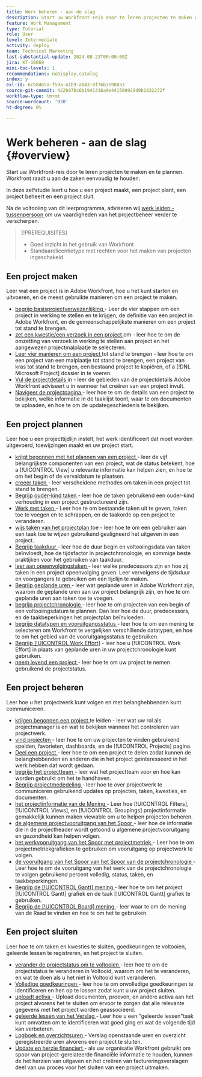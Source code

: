 ```yaml
---
title: Werk beheren - aan de slag
description: Start uw Workfront-reis door te leren projecten te maken en te plannen. Workfront raadt u aan de zaken eenvoudig te houden.
feature: Work Management
type: Tutorial
role: User
level: Intermediate
activity: deploy
team: Technical Marketing
last-substantial-update: 2024-08-23T00:00:00Z
jira: KT-10669
mini-toc-levels: 1
recommendations: noDisplay,catalog
index: y
exl-id: 6cb8465a-f59a-41b9-a043-0f76b71980a3
source-git-commit: 422b07bc6b1941316a9e441560929d9b2832232f
workflow-type: tm+mt
source-wordcount: '930'
ht-degree: 0%

---
```


# Werk beheren - aan de slag {#overview}

Start uw Workfront-reis door te leren projecten te maken en te plannen. Workfront raadt u aan de zaken eenvoudig te houden.

In deze zelfstudie leert u hoe u een project maakt, een project plant, een project beheert en een project sluit.

Na de voltooiing van dit leerprogramma, adviseren wij [ werk leiden - tussenpersoon ](https://experienceleague.adobe.com/docs/workfront-learn/manage-work-intermediate/overview.html) om uw vaardigheden van het projectbeheer verder te verscherpen.

>[!PREREQUISITES]
>
>* Goed inzicht in het gebruik van Workfront
>* Standaardlicentietype met rechten voor het maken van projecten ingeschakeld

## Een project maken

Leer wat een project is in Adobe Workfront, hoe u het kunt starten en uitvoeren, en de meest gebruikte manieren om een project te maken.

* [ begrijp basisprojectverwezenlijking ](understand-basic-project-creation.md) - Leer de vier stappen om een project in werking te stellen en te krijgen, de definitie van een project in Adobe Workfront, en de gemeenschappelijkste manieren om een project tot stand te brengen.
* [ zet een kwestie/een verzoek in een project ](create-a-project-from-a-request.md) om - leer hoe te om de omzetting van verzoek in werking te stellen aan project en het aangewezen projectmalplaatje te selecteren.
* [ Leer vier manieren om een project ](understand-other-ways-to-create-projects.md) tot stand te brengen - leer hoe te om een project van een malplaatje tot stand te brengen, een project van kras tot stand te brengen, een bestaand project te kopiëren, of a [!DNL Microsoft Project] dossier in te voeren.
* [ Vul de projectdetails ](fill-in-the-project-details.md) in - leer de gebieden van de projectdetails Adobe Workfront adviseert u in wanneer het creëren van een project invult.
* [ Navigeer de projectpagina ](navigate-the-project-page.md) - leer hoe te om de details van een project te bekijken, welke informatie in de taaklijst toont, waar te om documenten te uploaden, en hoe te om de updategeschiedenis te bekijken.

## Een project plannen

Leer hoe u een projecttijdlijn instelt, het werk identificeert dat moet worden uitgevoerd, toewijzingen maakt en uw project start.

* [ krijgt begonnen met het plannen van een project ](getting-started-plan-a-project.md) - leer de vijf belangrijkste componenten van een project, wat de status betekent, hoe a [!UICONTROL View] u relevante informatie kan helpen zien, en hoe te om het begin of de vervaldatum te plaatsen.
* [ creeer taken ](how-to-create-tasks.md) - leer verscheidene methodes om taken in een project tot stand te brengen.
* [ Begrijp ouder-kind taken ](understand-parent-child-tasks.md) - leer hoe de taken gebruikend een ouder-kind verhouding in een project gestructureerd zijn.
* [ Werk met taken ](work-with-tasks.md) - Leer hoe te om bestaande taken uit te geven, taken toe te voegen en te schrappen, en de taakorde op een project te veranderen.
* [ wijs taken van het projectplan ](assign-tasks-from-the-project-plan.md) toe - leer hoe te om een gebruiker aan een taak toe te wijzen gebruikend gealigneerd het uitgeven in een project.
* [ Begrijp taakduur ](understand-task-durations.md) - leer hoe de duur begin en voltooiingsdata van taken beïnvloedt, hoe de tijdsfactor in projectchronologie, en sommige beste praktijken voor het gebruiken van taakduur.
* [ leer aan opeenvolgingstaken ](learn-to-sequence-tasks.md) - leer welke predecessors zijn en hoe zij taken in een project opeenvolging geven. Leer vervolgens de tijdsduur en voorgangers te gebruiken om een tijdlijn te maken.
* [ Begrijp geplande uren ](understand-planned-hours.md) - leer wat geplande uren in Adobe Workfront zijn, waarom de geplande uren aan uw project belangrijk zijn, en hoe te om geplande uren aan taken toe te voegen.
* [ begrijp projectchronologie ](understand-project-timelines.md) - leer hoe te om projecten van een begin of een voltooiingsdatum te plannen. Dan leer hoe de duur, predecessors, en de taakbeperkingen het projectplan beïnvloeden.
* [ begrijp datatypen en vooruitgangsstatus ](understand-task-dates-and-progress-status.md) - leer hoe te om een mening te selecteren om Workfront te vergelijken verschillende datatypen, en hoe te om het gebied van de vooruitgangsstatus te gebruiken.
* [ Begrijp [!UICONTROL Work Effort]](understand-work-effort.md) - leer hoe u [!UICONTROL Work Effort] in plaats van geplande uren in uw projectchronologie kunt gebruiken.
* [ neem levend een project ](take-a-project-live.md) - leer hoe te om uw project te nemen gebruikend de projectstatus.

## Een project beheren

Leer hoe u het projectwerk kunt volgen en met belanghebbenden kunt communiceren.

* [ krijgen begonnen een project ](getting-started-manage-a-project.md) te leiden - leer wat uw rol als projectmanager is en wat te bekijken wanneer het controleren van projectwerk.
* [ vind projecten ](find-projects.md) - leer hoe te om uw projecten te vinden gebruikend spelden, favorieten, dashboards, en de [!UICONTROL Projects] pagina.
* [ Deel een project ](share-a-project.md) - leer hoe te om een project te delen zodat kunnen de belanghebbenden en anderen die in het project geinteresseerd in het werk hebben dat wordt gedaan.
* [ begrijp het projectteam ](understand-the-project-team.md) - leer wat het projectteam voor en hoe kan worden gebruikt om het te handhaven.
* [ Begrijp projectmededeling ](understand-project-communication.md) - leer hoe te over projectwerk te communiceren gebruikend updates op projecten, taken, kwesties, en documenten.
* [ het projectinformatie van de Mening ](view-project-information.md) - Leer hoe [!UICONTROL Filters], [!UICONTROL Views], en [!UICONTROL Groupings] projectinformatie gemakkelijk kunnen maken viewable om u te helpen projecten beheren.
* [ de algemene projectvooruitgang van het Spoor ](track-overall-project-progress.md) - leer hoe de informatie die in de projectheader wordt getoond u algemene projectvooruitgang en gezondheid kan helpen volgen.
* [ het werkvooruitgang van het Spoor met projectmetriek ](track-work-progress-with-project-metrics.md) - Leer hoe te om projectmetriekgrafieken te gebruiken om vooruitgang op projectwerk te volgen.
* [ de vooruitgang van het Spoor van het Spoor van de projectchronologie ](track-work-progress-from-the-project-timeline.md) - Leer hoe te om de vooruitgang van het werk van de projectchronologie te volgen gebruikend percent volledig, status, taken, en taakbeperkingen.
* [ Begrijp de [!UICONTROL Gantt] mening ](understand-the-gantt-view.md) - leer hoe te om het project [!UICONTROL Gantt] grafiek en de taak [!UICONTROL Gantt] grafiek te gebruiken.
* [ Begrijp de [!UICONTROL Board] mening ](understand-the-board-view.md) - leer waar te om de mening van de Raad te vinden en hoe te om het te gebruiken.

## Een project sluiten

Leer hoe te om taken en kwesties te sluiten, goedkeuringen te voltooien, geleerde lessen te registreren, en het project te sluiten.

* [ verander de projectstatus om te voltooien ](change-the-project-status.md) - leer hoe te om de projectstatus te veranderen in Voltooid, waarom om het te veranderen, en wat te doen als u het niet in Voltooid kunt veranderen.
* [ Volledige goedkeuringen ](complete-approvals.md) - leer hoe te om onvolledige goedkeuringen te identificeren en hen op te lossen zodat kunt u uw project sluiten.
* [ uploadt activa ](upload-assets.md) - Upload documenten, proeven, en andere activa aan het project alvorens het te sluiten om ervoor te zorgen dat alle relevante gegevens met het project worden geassocieerd.
* [ geleerde lessen van het Verslag ](lessons-learned-from-closing-a-project.md) - Leer hoe u een &quot;geleerde lessen&quot;taak kunt omvatten om te identificeren wat goed ging en wat de volgende tijd kan verbeteren.
* [ Logboek en overzichtsuren ](log-and-review-hours.md) - Verslag openstaande uren en overzicht geregistreerde uren alvorens een project te sluiten.
* [ Update en herzie financiert ](update-and-review-finances.md) - als uw organisatie Workfront gebruikt om spoor van project-gerelateerde financiële informatie te houden, kunnen de het herzien van uitgaven en het creëren van factureringsverslagen deel van uw proces voor het sluiten van een project uitmaken.
